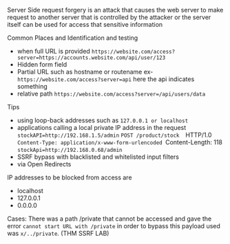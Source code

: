 Server Side request forgery is an attack that causes the web server to make request to another server that is controlled by the attacker or the server itself can be used for access that sensitive information


Common Places and Identification and testing
- when full URL is provided `https://website.com/access?server=https://accounts.website.com/api/user/123`
- Hidden form field
- Partial URL such as hostname or routename ex- `https://website.com/access?server=api` here the api indicates something
- relative path `https://website.com/access?server=/api/users/data`


Tips
- using loop-back addresses such as `127.0.0.1 or localhost`
- applications calling a local private IP address in the request `stockAPI=http://192.168.1.5/admin`
  `POST /product/stock 
  `HTTP/1.0 
  `Content-Type: application/x-www-form-urlencoded
  `Content-Length: 118 
  `stockApi=http://192.168.0.68/admin`
- SSRF bypass with blacklisted and whitelisted input filters
- via Open Redirects

IP addresses to be blocked from access are
- localhost
- 127.0.0.1
- 0.0.0.0






Cases:
There was a path /private that cannot be accessed and gave the error `cannot start URL with /private` in order to bypass this payload used was `x/../private`. (THM SSRF LAB)
